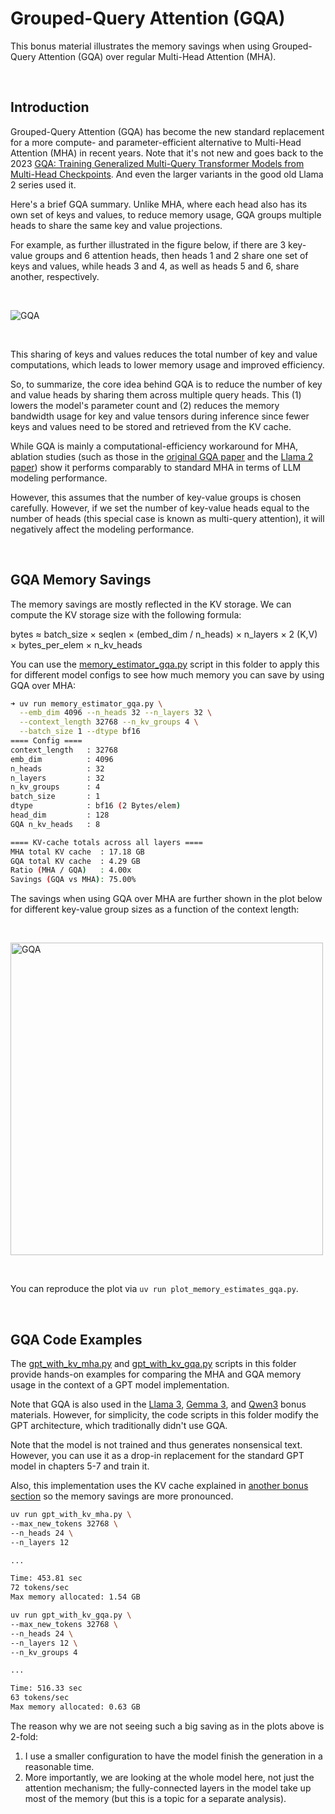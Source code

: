 # Grouped-Query Attention (GQA)

This bonus material illustrates the memory savings when using Grouped-Query Attention (GQA) over regular Multi-Head Attention (MHA).

&nbsp;
## Introduction

Grouped-Query Attention (GQA) has become the new standard replacement for a more compute- and parameter-efficient alternative to Multi-Head Attention (MHA) in recent years. Note that it's not new and goes back to the 2023 [GQA: Training Generalized Multi-Query Transformer Models from Multi-Head Checkpoints](https://arxiv.org/abs/2305.13245). And even the larger variants in the good old Llama 2 series used it.

Here's a brief GQA summary. Unlike MHA, where each head also has its own set of keys and values, to reduce memory usage, GQA groups multiple heads to share the same key and value projections.

For example, as further illustrated in the figure below, if there are 3 key-value groups and 6 attention heads, then heads 1 and 2 share one set of keys and values, while heads 3 and 4, as well as heads 5 and 6, share another, respectively.

&nbsp;

![GQA](https://sebastianraschka.com/images/LLMs-from-scratch-images/bonus/gqa-memory/1.webp?1)

&nbsp;

This sharing of keys and values reduces the total number of key and value computations, which leads to lower memory usage and improved efficiency.

So, to summarize, the core idea behind GQA is to reduce the number of key and value heads by sharing them across multiple query heads. This (1) lowers the model's parameter count and (2) reduces the memory bandwidth usage for key and value tensors during inference since fewer keys and values need to be stored and retrieved from the KV cache.

While GQA is mainly a computational-efficiency workaround for MHA, ablation studies (such as those in the [original GQA paper](https://arxiv.org/abs/2305.13245) and the [Llama 2 paper](https://arxiv.org/abs/2307.09288)) show it performs comparably to standard MHA in terms of LLM modeling performance.

However, this assumes that the number of key-value groups is chosen carefully. However, if we set the number of key-value heads equal to the number of heads (this special case is known as multi-query attention), it will negatively affect the modeling performance.

&nbsp;
## GQA Memory Savings

The memory savings are mostly reflected in the KV storage. We can compute the KV storage size with the following formula:

bytes ≈ batch_size × seqlen × (embed_dim / n_heads) × n_layers × 2 (K,V) × bytes_per_elem × n_kv_heads

You can use the [memory_estimator_gqa.py](memory_estimator_gqa.py) script in this folder to apply this for different model configs to see how much memory you can save by using GQA over MHA:

```bash
➜ uv run memory_estimator_gqa.py \
  --emb_dim 4096 --n_heads 32 --n_layers 32 \
  --context_length 32768 --n_kv_groups 4 \
  --batch_size 1 --dtype bf16
==== Config ====
context_length   : 32768
emb_dim          : 4096
n_heads          : 32
n_layers         : 32
n_kv_groups      : 4
batch_size       : 1
dtype            : bf16 (2 Bytes/elem)
head_dim         : 128
GQA n_kv_heads   : 8

==== KV-cache totals across all layers ====
MHA total KV cache  : 17.18 GB
GQA total KV cache  : 4.29 GB
Ratio (MHA / GQA)   : 4.00x
Savings (GQA vs MHA): 75.00%
```

The savings when using GQA over MHA are further shown in the plot below for different key-value group sizes as a function of the context length:

&nbsp;

<img src="https://sebastianraschka.com/images/LLMs-from-scratch-images/bonus/gqa-memory/3.webp?4" alt="GQA" width="500px" />

&nbsp;

You can reproduce the plot via `uv run plot_memory_estimates_gqa.py`.

&nbsp;
## GQA Code Examples

The [gpt_with_kv_mha.py](gpt_with_kv_mha.py) and [gpt_with_kv_gqa.py](gpt_with_kv_gqa.py) scripts in this folder provide hands-on examples for comparing the MHA and GQA memory usage in the context of a GPT model implementation.

Note that GQA is also used in the [Llama 3](../../ch05/07_gpt_to_llama), [Gemma 3](../../ch05/12_gemma3), and [Qwen3](../../ch05/11_qwen3) bonus materials. However, for simplicity, the code scripts in this folder modify the GPT architecture, which traditionally didn't use GQA.

Note that the model is not trained and thus generates nonsensical text. However, you can use it as a drop-in replacement for the standard GPT model in chapters 5-7 and train it.

Also, this implementation uses the KV cache explained in [another bonus section](../03_kv-cache) so the memory savings are more pronounced.

```bash
uv run gpt_with_kv_mha.py \
--max_new_tokens 32768 \
--n_heads 24 \
--n_layers 12

...

Time: 453.81 sec
72 tokens/sec
Max memory allocated: 1.54 GB
```

```bash
uv run gpt_with_kv_gqa.py \
--max_new_tokens 32768 \
--n_heads 24 \
--n_layers 12 \
--n_kv_groups 4

...

Time: 516.33 sec
63 tokens/sec
Max memory allocated: 0.63 GB
```

The reason why we are not seeing such a big saving as in the plots above is 2-fold:

1. I use a smaller configuration to have the model finish the generation in a reasonable time.
2. More importantly, we are looking at the whole model here, not just the attention mechanism; the fully-connected layers in the model take up most of the memory (but this is a topic for a separate analysis).
